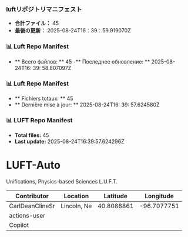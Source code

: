 <!-- LUFT_MANIFEST_JA START -->
### luftリポジトリマニフェスト

-  **合計ファイル：** 45
-  **最後の更新：** 2025-08-24T16：39：59.919070Z
<!-- LUFT_MANIFEST_JA END -->

<!-- LUFT_MANIFEST_RU START -->
### 📊 Luft Repo Manifest

- ** Всего файлов: ** 45
-** Последнее обновление: ** 2025-08-24T16: 39: 58.807097Z
<!-- LUFT_MANIFEST_RU END -->

<!-- LUFT_MANIFEST_FR START -->
### 📊 Luft Repo Manifest

- ** Fichiers totaux: ** 45
- ** Dernière mise à jour: ** 2025-08-24T16: 39: 57.624580Z
<!-- LUFT_MANIFEST_FR END -->

<!-- LUFT_MANIFEST_EN START -->
### 📊 LUFT Repo Manifest

- **Total files:** 45
- **Last update:** 2025-08-24T16:39:57.624296Z

<!-- LUFT_MANIFEST_EN END -->

# LUFT-Auto
Unifications, Physics-based Sciences L.U.F.T.

<!-- LUFT_CONTRIBUTOR_MAP START -->
| Contributor | Location | Latitude | Longitude |
|-------------|----------|----------|-----------|
| CarlDeanClineSr | Lincoln, Ne | 40.8088861 | -96.7077751 |
| actions-user |  |  |  |
| Copilot |  |  |  |

<!-- LUFT_CONTRIBUTOR_MAP END -->
